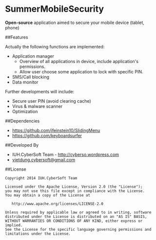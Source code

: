 SummerMobileSecurity
====================

<b>Open-source</b> application aimed to secure your mobile device (tablet, phone)

##Features


Actually the following functions are implemented:
* Application manager
    - Overview of all applications in device, include application's permissions.
    - Allow user choose some application to lock with specific PIN.
* SMS/Call blocking
* Data monitor

Further developments will include:
* Secure user PIN (avoid clearing cache)
* Virus & malware scanner
* Optimization


##Dependencies

* https://github.com/jfeinstein10/SlidingMenu
* https://github.com/keyboardsurfer

##Developed By


* IUH.CyberSoft Team - http://cyberso.wordpress.com
* <vietdung.cybersoft@gmail.com>



##License


    Copyright 2014 IUH.CyberSoft Team

    Licensed under the Apache License, Version 2.0 (the "License");
    you may not use this file except in compliance with the License.
    You may obtain a copy of the License at

       http://www.apache.org/licenses/LICENSE-2.0

    Unless required by applicable law or agreed to in writing, software
    distributed under the License is distributed on an "AS IS" BASIS,
    WITHOUT WARRANTIES OR CONDITIONS OF ANY KIND, either express or implied.
    See the License for the specific language governing permissions and
    limitations under the License.
